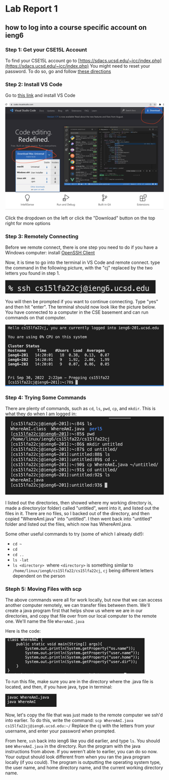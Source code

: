 # Lab Report 1
## how to log into a course specific account on ieng6
### Step 1: Get your CSE15L Account
To find your CSE15L account go to [https://sdacs.ucsd.edu/~icc/index.php](https://sdacs.ucsd.edu/~icc/index.php)
You might need to reset your password. To do so, go  and follow  [these directions](https://docs.google.com/document/d/1hs7CyQeh-MdUfM9uv99i8tqfneos6Y8bDU0uhn1wqho/edit) 

### Step 2: Install VS Code
Go to [this link](https://code.visualstudio.com/) and install VS Code

![Image](VSCodeDownload.png)

Click the dropdown on the left or click the "Download" button on the top right for more options

### Step 3: Remotely Connecting
Before we remote connect, there is one step you need to do if you have a Windows computer: install [OpenSSH Client](https://learn.microsoft.com/en-us/windows-server/administration/openssh/openssh_install_firstuse?tabs=gui)

Now, it is time to go into the terminal in VS Code and remote connect.
type the command in the following picture, with the "cj" replaced by the two letters you found in step 1.

![Image](RemoteConnect.png)

You will then be prompted if you want to continue connecting. Type "yes" and then hit "enter".
The terminal should now look like the picture below. You have connected to a computer in the CSE basement and can run commands on that computer.

![Image](ConnectedIn.png)

### Step 4: Trying Some Commands
There are plenty of commands, such as `cd`, `ls`, `pwd`, `cp`, and `mkdir`. 
This is what they do when I am logged in:
![Image](SomeCommands.png)

I listed out the directories, then showed where my working directory is, made a directory(or folder) called "untitled", went into it, and listed out the files in it. There are no files, so I backed out of the directory, and then copied "WhereAmI.java" into "untitled". I then went back into "untitled" folder and listed out the files, which now has WhereAmI.java.

Some other useful commands to try (some of which I already did!):
* `cd ~`
* `cd`
* `cd ..`
* `ls -lat`
* `ls <directory> `where `<directory>` is something similar to `/home/linux/ieng6/cs15lfa22/cs15lfa22cj`, `cj` being different letters dependent on the person


### Steph 5: Moving Files with scp

The above commands were all for work locally, but now that we can access another computer remotely, we can transfer files between them. We'll create a java program first that helps show us where we are in our directories, and copy that file over from our local computer to the remote one.
We'll name the file `WhereAmI.java`

Here is the code:

![Image](JavaCode.png)

To run this file, make sure you are in the directory where the .java file is located, and then, if you have java, type in terminal:

![Image](JavaCompile.png)

Now, let's copy the file that was just made to the remote computer we ssh'd into earlier. To do this, write the command:
`scp WhereAmI.java cs15lfa22cj@ieng6.ucsd.edu:~/`
Replace the cj with the letters from your username, and enter your password when prompted.

From here, `ssh` back into ieng6 like you did earlier, and type `ls`. You should see `WhereAmI.java` in the directory. Run the program with the java instructions from above. If you weren't able to earlier, you can do so now.
Your output should look different from when you ran the java program locally (if you could). The program is outputting the operating system type, the user name, and home directory name, and the current working directory name.

